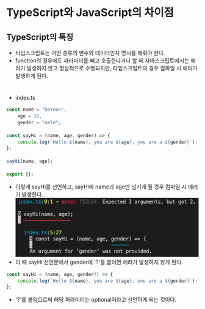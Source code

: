 # TypeScript와 JavaScript의 차이점
## TypeScript의 특징
- 타입스크립트는 어떤 종류의 변수와 데이터인지 명시를 해줘야 한다.
- function의 경우에도 파라미터를 빼고 호출한다거나 할 때 자바스크립트에서는 에러가 발생하지 않고 정상적으로 수행되지만, 타입스크립트의 경우 컴파일 시 에러가 발생하게 된다.
#
- index.ts
```typescript
const name = "DoYeon",
    age = 32,
    gender = "male";

const sayHi = (name, age, gender) => {
    console.log(`Hello ${name}, you are ${age}, you are a ${gender}`);
};

sayHi(name, age);

export {};
```
- 이렇게 sayHi를 선언하고, sayHi에 name과 age만 넘기게 될 경우 컴파일 시 에러가 발생한다.
![screen1](img/screen1.png)
- 이 때 sayHi 선언문에서 gender에 '?'를 붙이면 에러가 발생하지 않게 된다.
```typescript
const sayHi = (name, age, gender?) => {
    console.log(`Hello ${name}, you are ${age}, you are a ${gender}`);
};
```
- '?'를 붙임으로써 해당 파라미터는 optional이라고 선언하게 되는 것이다.